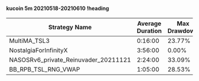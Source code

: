#### kucoin 5m 20210518-20210610 !heading
| Strategy Name                        | Average Duration | Max Drawdown | Profit Mean | Profit Sum | Profit Total | Trade Count | Win Rate |
| ------------------------------------ | ---------------- | ------------ | ----------- | ---------- | ------------ | ----------- | -------- |
| MultiMA_TSL3                         | 0:16:00          | 23.77%       | -9.66%      | -3508.00%  | -869.00%     | 363         | 60.33%   |
| NostalgiaForInfinityX                | 3:56:00          | 0.00%        | 281.90%     | 42849.00%  | 7656.00%     | 152         | 100.00%  |
| NASOSRv6_private_Reinuvader_20211121 | 2:24:00          | 33.09%       | 122.51%     | 38713.00%  | 8290.00%     | 316         | 81.65%   |
| BB_RPB_TSL_RNG_VWAP                  | 1:05:00          | 28.53%       | 124.58%     | 52073.00%  | 15904.00%    | 418         | 74.64%   |